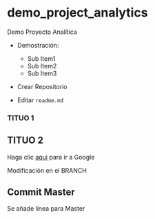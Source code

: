 # demo_project_analytics
Demo Proyecto Analítica

* Demostración:
  - Sub Item1
  - Sub Item2
  - Sub Item3
  
* Crear Repositorio
* Editar `readme.md`

### TITUO 1

## TITUO 2

Haga clic [aqui](http://www.google.com) para ir a Google

Modificación en el BRANCH

## Commit Master
Se añade línea para Master



